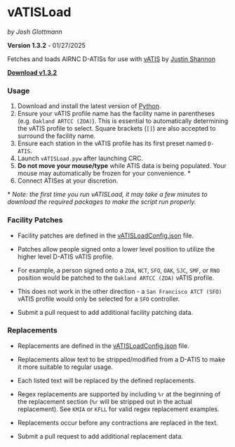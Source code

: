 # vATISLoad

_by Josh Glottmann_

**Version 1.3.2** - 01/27/2025

Fetches and loads AIRNC D-ATISs for use with [vATIS](https://vatis.app/) by [Justin Shannon](https://github.com/JustinShannon)

__[Download v1.3.2](https://github.com/glott/vATISLoad/releases/latest/download/vATISLoad.pyw)__ 

### Usage

1) Download and install the latest version of [Python](https://www.python.org/downloads/).
2) Ensure your vATIS profile name has the facility name in parentheses (e.g. `Oakland ARTCC (ZOA)`). This is essential to automatically determining the vATIS profile to select. Square brackets (`[]`) are also accepted to surround the facility name. 
3) Ensure each station in the vATIS profile has its first preset named `D-ATIS`.
4) Launch `vATISLoad.pyw` after launching CRC.
5) __Do not move your mouse/type__ while ATIS data is being populated. Your mouse may automatically be frozen for your convenience. *
6) Connect ATISes at your discretion.

\* _Note: the first time you run vATISLoad, it may take a few minutes to download the required packages to make the script run properly._

### Facility Patches

- Facility patches are defined in the [vATISLoadConfig.json](https://github.com/glott/vATISLoad/blob/main/vATISLoadConfig.json) file. 

- Patches allow people signed onto a lower level position to utilize the higher level D-ATIS vATIS profile.

- For example, a person signed onto a `ZOA`, `NCT`, `SFO`, `OAK`, `SJC`, `SMF`, or `RNO` position would be patched to the `Oakland ARTCC (ZOA)` vATIS profile.

- This does not work in the other direction - a `San Francisco ATCT (SFO)` vATIS profile would only be selected for a `SFO` controller. 

- Submit a pull request to add additional facility patching data.

###  Replacements

- Replacements are defined in the [vATISLoadConfig.json](https://github.com/glott/vATISLoad/blob/main/vATISLoadConfig.json) file. 

- Replacements allow text to be stripped/modified from a D-ATIS to make it more suitable to regular usage.

- Each listed text will be replaced by the defined replacements. 

- Regex replacements are supported by including `%r` at the beginning of the replacement section (`%r` will be stripped out in the actual replacement). See `KMIA` or `KFLL` for valid regex replacement examples. 

- Replacements occur before any contractions are replaced in the text. 

- Submit a pull request to add additional replacement data.
